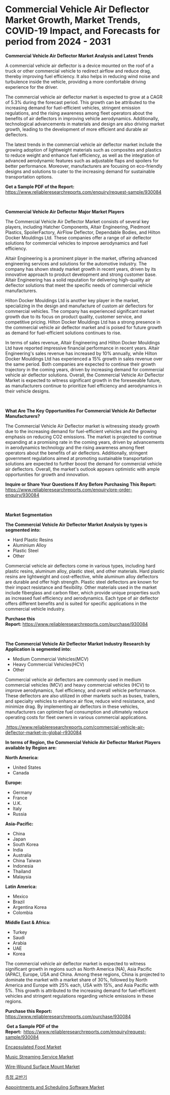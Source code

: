 <p><h1>Commercial Vehicle Air Deflector Market Growth, Market Trends, COVID-19 Impact, and Forecasts for period from 2024 - 2031</h1></p><p><strong>Commercial Vehicle Air Deflector Market Analysis and Latest Trends</strong></p>
<p><p>A commercial vehicle air deflector is a device mounted on the roof of a truck or other commercial vehicle to redirect airflow and reduce drag, thereby improving fuel efficiency. It also helps in reducing wind noise and turbulence inside the vehicle, providing a more comfortable driving experience for the driver.</p><p>The commercial vehicle air deflector market is expected to grow at a CAGR of 5.3% during the forecast period. This growth can be attributed to the increasing demand for fuel-efficient vehicles, stringent emission regulations, and the rising awareness among fleet operators about the benefits of air deflectors in improving vehicle aerodynamics. Additionally, technological advancements in materials and design are also driving market growth, leading to the development of more efficient and durable air deflectors.</p><p>The latest trends in the commercial vehicle air deflector market include the growing adoption of lightweight materials such as composites and plastics to reduce weight and enhance fuel efficiency, as well as the integration of advanced aerodynamic features such as adjustable flaps and spoilers for better performance. Moreover, manufacturers are focusing on eco-friendly designs and solutions to cater to the increasing demand for sustainable transportation options.</p></p>
<p><strong>Get a Sample PDF of the Report:&nbsp;</strong> <a href="https://www.reliableresearchreports.com/enquiry/request-sample/930084">https://www.reliableresearchreports.com/enquiry/request-sample/930084</a></p>
<p>&nbsp;</p>
<p><strong>Commercial Vehicle Air Deflector Major Market Players</strong></p>
<p><p>The Commercial Vehicle Air Deflector Market consists of several key players, including Hatcher Components, Altair Engineering, Piedmont Plastics, SpoilerFactory, AirFlow Deflector, Dependable Bodies, and Hilton Docker Mouldings Ltd. These companies offer a range of air deflector solutions for commercial vehicles to improve aerodynamics and fuel efficiency.</p><p>Altair Engineering is a prominent player in the market, offering advanced engineering services and solutions for the automotive industry. The company has shown steady market growth in recent years, driven by its innovative approach to product development and strong customer base. Altair Engineering has a solid reputation for delivering high-quality air deflector solutions that meet the specific needs of commercial vehicle manufacturers.</p><p>Hilton Docker Mouldings Ltd is another key player in the market, specializing in the design and manufacture of custom air deflectors for commercial vehicles. The company has experienced significant market growth due to its focus on product quality, customer service, and competitive pricing. Hilton Docker Mouldings Ltd has a strong presence in the commercial vehicle air deflector market and is poised for future growth as demand for fuel-efficient solutions continues to rise.</p><p>In terms of sales revenue, Altair Engineering and Hilton Docker Mouldings Ltd have reported impressive financial performance in recent years. Altair Engineering's sales revenue has increased by 10% annually, while Hilton Docker Mouldings Ltd has experienced a 15% growth in sales revenue over the same period. Both companies are expected to continue their growth trajectory in the coming years, driven by increasing demand for commercial vehicle air deflector solutions. Overall, the Commercial Vehicle Air Deflector Market is expected to witness significant growth in the foreseeable future, as manufacturers continue to prioritize fuel efficiency and aerodynamics in their vehicle designs.</p></p>
<p>&nbsp;</p>
<p><strong>What Are The Key Opportunities For Commercial Vehicle Air Deflector Manufacturers?</strong></p>
<p><p>The Commercial Vehicle Air Deflector market is witnessing steady growth due to the increasing demand for fuel-efficient vehicles and the growing emphasis on reducing CO2 emissions. The market is projected to continue expanding at a promising rate in the coming years, driven by advancements in aerodynamics technology and the rising awareness among fleet operators about the benefits of air deflectors. Additionally, stringent government regulations aimed at promoting sustainable transportation solutions are expected to further boost the demand for commercial vehicle air deflectors. Overall, the market's outlook appears optimistic with ample opportunities for growth and innovation.</p></p>
<p><strong>Inquire or Share Your Questions If Any Before Purchasing This Report:</strong> <a href="https://www.reliableresearchreports.com/enquiry/pre-order-enquiry/930084">https://www.reliableresearchreports.com/enquiry/pre-order-enquiry/930084</a></p>
<p>&nbsp;</p>
<p><strong>Market Segmentation</strong></p>
<p><strong>The Commercial Vehicle Air Deflector Market Analysis by types is segmented into:</strong></p>
<p><ul><li>Hard Plastic Resins</li><li>Aluminium Alloy</li><li>Plastic Steel</li><li>Other</li></ul></p>
<p><p>Commercial vehicle air deflectors come in various types, including hard plastic resins, aluminum alloy, plastic steel, and other materials. Hard plastic resins are lightweight and cost-effective, while aluminum alloy deflectors are durable and offer high strength. Plastic steel deflectors are known for their impact resistance and flexibility. Other materials used in the market include fiberglass and carbon fiber, which provide unique properties such as increased fuel efficiency and aerodynamics. Each type of air deflector offers different benefits and is suited for specific applications in the commercial vehicle industry.</p></p>
<p><strong>Purchase this Report:&nbsp;</strong><a href="https://www.reliableresearchreports.com/purchase/930084">https://www.reliableresearchreports.com/purchase/930084</a></p>
<p>&nbsp;</p>
<p><strong>The Commercial Vehicle Air Deflector Market Industry Research by Application is segmented into:</strong></p>
<p><ul><li>Medium Commercial Vehicles(MCV)</li><li>Heavy Commercial Vehicles(HCV)</li><li>Other</li></ul></p>
<p><p>Commercial vehicle air deflectors are commonly used in medium commercial vehicles (MCV) and heavy commercial vehicles (HCV) to improve aerodynamics, fuel efficiency, and overall vehicle performance. These deflectors are also utilized in other markets such as buses, trailers, and specialty vehicles to enhance air flow, reduce wind resistance, and minimize drag. By implementing air deflectors in these vehicles, manufacturers can optimize fuel consumption and ultimately reduce operating costs for fleet owners in various commercial applications.</p></p>
<p><a href="https://www.reliableresearchreports.com/commercial-vehicle-air-deflector-market-in-global-r930084">&nbsp;https://www.reliableresearchreports.com/commercial-vehicle-air-deflector-market-in-global-r930084</a></p>
<p><strong>In terms of Region, the Commercial Vehicle Air Deflector Market Players available by Region are:</strong></p>
<p>
    <p> <strong> North America: </strong>
        <ul>
            <li>United States</li>
            <li>Canada</li>
        </ul>
        </p> 
    <p> <strong> Europe: </strong>
        <ul>
            <li>Germany</li>
            <li>France</li>
            <li>U.K.</li>
            <li>Italy</li>
            <li>Russia</li>
        </ul>
        </p> 
    <p> <strong> Asia-Pacific: </strong>
        <ul>
            <li>China</li>
            <li>Japan</li>
            <li>South Korea</li>
            <li>India</li>
            <li>Australia</li>
            <li>China Taiwan</li>
            <li>Indonesia</li>
            <li>Thailand</li>
            <li>Malaysia</li>
        </ul>
        </p> 
    <p> <strong> Latin America: </strong>
        <ul>
            <li>Mexico</li>
            <li>Brazil</li>
            <li>Argentina Korea</li>
            <li>Colombia</li>
        </ul>
        </p> 
    <p> <strong> Middle East & Africa: </strong>
        <ul>
            <li>Turkey</li>
            <li>Saudi</li>
            <li>Arabia</li>
            <li>UAE</li>
            <li>Korea</li>
        </ul>
    </p>
    </p>
<p><p>The commercial vehicle air deflector market is expected to witness significant growth in regions such as North America (NA), Asia Pacific (APAC), Europe, USA and China. Among these regions, China is projected to dominate the market with a market share of 30%, followed by North America and Europe with 25% each, USA with 15%, and Asia Pacific with 5%. This growth is attributed to the increasing demand for fuel-efficient vehicles and stringent regulations regarding vehicle emissions in these regions.</p></p>
<p><strong>Purchase this Report: </strong><a href="https://www.reliableresearchreports.com/purchase/930084">https://www.reliableresearchreports.com/purchase/930084</a></p>
<p>&nbsp;<strong>Get a Sample PDF of the Report:&nbsp;&nbsp;</strong><a href="https://www.reliableresearchreports.com/enquiry/request-sample/930084">https://www.reliableresearchreports.com/enquiry/request-sample/930084</a></p>
<p><strong></strong></p>
<p><p><a href="https://issuu.com/reportprime-2/docs/encapsulated-food-market-size-2030._92fec64227bb4f">Encapsulated Food Market</a></p><p><a href="https://medium.com/@sdonald04328/music-streaming-service-market-size-market-segmentation-market-trends-and-growth-analysis-8e8d6ca4d22d">Music Streaming Service Market</a></p><p><a href="https://github.com/luckyshygirl/Market-Research-Report-List-6/blob/main/wire-wound-surface-mount-market.md">Wire-Wound Surface Mount Market</a></p><p><a href="https://github.com/laholand/Market-Research-Report-List-6/blob/main/2847284108183.md">측정 교반기</a></p><p><a href="https://medium.com/@sdonald04328/appointments-and-scheduling-software-market-share-market-analysis-growth-trends-forecasts-for-a93b27be8127">Appointments and Scheduling Software Market</a></p></p>